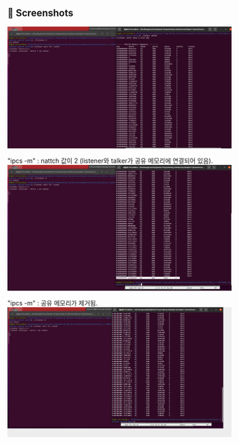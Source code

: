 ## :camera_flash: Screenshots
<img src="screenshot.png" width="800">

"ipcs -m" : nattch 값이 2 (listener와 talker가 공유 메모리에 연결되어 있음).  
<img src="screenshot2.png" width="800">

"ipcs -m" : 공유 메모리가 제거됨.  
<img src="screenshot3.png" width="800">
